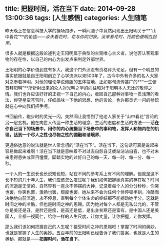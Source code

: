 title: 把握时间，活在当下
date: 2014-09-28 13:00:36
tags: [人生感悟]
categories: 人生随笔
---
昨天晚上在信息科技大学的操场跑步，一瞬间脑子中竟然闪现出王阳明关于**“山中看花”**的论述——*汝未看花时，花与你同归寂。汝来看花时，花颜色便明白起来*。

很多人就是根据这段论述判定王阳明属于典型的主观唯心主义者，说他否认客观事物的存在性，以自己的内心为出发点来判定外部世界。

王阳明的心学价值到底有多大，我这个门外汉没有资格评头论足，但有一个明显的事实依据就是自王阳明创立了心学流派以来500年了，古今中外有许多的名人大家对之奉若神明，对他的理论学说佩服的五体投地，正如那句流传甚广的**“一生俯首拜阳明”**所折射出来的众人对光明之学的向往和对于阳明本人无比的敬仰之情。我们也许应该好好的正视一下自己的内心，收回自己那种对事物一贯浅薄的看法，仰望星空苍穹时，仔细品味一下他的思想、他的言论，也许那灵光一闪的参悟就在心中向我们招手呢。

书回前传，跑步时的灵光一闪，突然间让我悟到了他老人家关于“山中看花”言论的另一层玄机。他在向世人传达一种生活的理念、生活的态度和生活的方法——**活在你自己当下的场景中，用你的内心统摄当下场景中的事和物，发挥人和物内在的机理，达到一个尽人之性也尽物之性的圆融和谐境界**。

更通俗达意的说法就是世人常念叨的“活在当下”。活在当下，这句话可真是说起来容易做起来难啊！活在当下就是意味着不对过去自怨自艾或站沾沾自喜，也不对未来患得患失或盲目憧憬，脚踏实地的过好自己的每一天、每一时、每一分、每一秒。

一个人的一生说长也长说短也短，站在不同的参考系上有不同的理解。但就是这不长不短的几十年人生，我们应该怎么度过呢？我们如何把握她真实的存在呢？时间的流逝是无情的，自然界有一座永不停摆的大钟，记录着每个人的分分秒秒，你哭也罢，你笑也罢，激扬也罢，颓废也罢，她从来不会为任何个体停顿半刻，冷酷而决绝地向前流逝，永不停息，直到每个个体生命的终结都不能撼动她半分。这就是时间之神的冷酷，但也是时间之神的恩赐。因为她对每个人都是无私公允的，不管你是美还是丑，是胖还是瘦，是高还是低，是出身贫寒还是富有，是中国人还是美国人，全都一视同仁，给你一样的人生尺度，让你丈量，让你把握，让你发挥。

那么我们该如何把握自己的人生呢？接受时间之神的恩赐吧！掌握了时间的奥妙，也就是掌握了人生的奥妙。五百年前的王阳明已经告诉了我们答案，也就是人生的奥秘，那就是——**把握时间，活在当下**。

